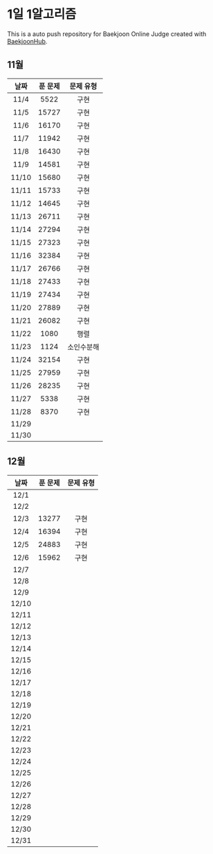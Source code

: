 # 1일 1알고리즘
This is a auto push repository for Baekjoon Online Judge created with [BaekjoonHub](https://github.com/BaekjoonHub/BaekjoonHub).

## 11월

| 날짜  | 푼 문제 | 문제 유형 |
| :--:  | :----: | :-----------: |
| 11/4  |  5522       |       구현        |
| 11/5  | 15727        |     구현          |
| 11/6  |16170|구현 |
| 11/7  | 11942       |      구현         |
| 11/8  |  16430      |         구현      |
| 11/9  |  14581      |            구현   |
| 11/10 | 15680       |          구현     |
| 11/11 |  15733      |           구현    |
| 11/12 |   14645     |             구현  |
| 11/13 |   26711      |   구현            |
| 11/14 |   27294     |    구현           |
| 11/15 | 27323       |     구현          |
| 11/16 |  32384      |     구현          |
| 11/17 |26766|      구현         |
| 11/18 |27433|       구현        |
| 11/19 |     27434   |   구현            |
| 11/20 |  27889      |  구현             |
| 11/21 |26082|   구현            |
| 11/22 |  1080      |   행렬           |
| 11/23 |   1124     |    소인수분해           |
| 11/24 |    32154    |   구현            |
| 11/25 |    27959    | 구현           |
| 11/26 |     28235    |     구현         |
| 11/27 |    5338    |       구현          |
| 11/28 |   8370      |        구현         |
| 11/29 |        |               |
| 11/30 |        |               |

## 12월

| 날짜  | 푼 문제 | 문제 유형 |
| :--:  | :----: | :-----------: |
| 12/1  |        |               |
| 12/2  |        |               |
| 12/3  |   13277      |구현               |
| 12/4  |   16394      |   구현            |
| 12/5  |    24883    |     구현          |
| 12/6  |    15962    |     구현          |
| 12/7  |        |               |
| 12/8  |        |               |
| 12/9  |        |               |
| 12/10 |        |               |
| 12/11 |        |               |
| 12/12 |        |               |
| 12/13 |        |               |
| 12/14 |        |               |
| 12/15 |        |               |
| 12/16 |        |               |
| 12/17 |        |               |
| 12/18 |        |               |
| 12/19 |        |               |
| 12/20 |        |               |
| 12/21 |        |               |
| 12/22 |        |               |
| 12/23 |        |               |
| 12/24 |        |               |
| 12/25 |        |               |
| 12/26 |        |               |
| 12/27 |        |               |
| 12/28 |        |               |
| 12/29 |        |               |
| 12/30 |        |               |
| 12/31 |        |               |
